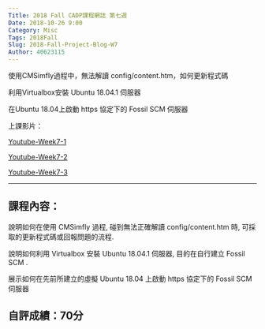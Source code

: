 ```yaml
---
Title: 2018 Fall CADP課程網誌 第七週
Date: 2018-10-26 9:00
Category: Misc
Tags: 2018Fall
Slug: 2018-Fall-Project-Blog-W7
Author: 40623115
---
```


使用CMSimfly過程中，無法解讀 config/content.htm，如何更新程式碼

利用Virtualbox安裝 Ubuntu 18.04.1 伺服器

在Ubuntu 18.04上啟動 https 協定下的 Fossil SCM 伺服器

<!-- PELICAN_END_SUMMARY -->


上課影片：

[Youtube-Week7-1](https://www.youtube.com/watch?v=WEsFrcuffOA)

[Youtube-Week7-2](https://www.youtube.com/watch?v=JA75HIMhIgk)

[Youtube-Week7-3](https://www.youtube.com/watch?v=nju615KXghM)

----

課程內容：
----

說明如何在使用 CMSimfly 過程, 碰到無法正確解讀 config/content.htm 時, 可採取的更新程式碼或回報問題的流程.

說明如何利用 Virtualbox 安裝 Ubuntu 18.04.1 伺服器, 目的在自行建立 Fossil SCM .

展示如何在先前所建立的虛擬 Ubuntu 18.04 上啟動 https 協定下的 Fossil SCM 伺服器

自評成績：70分
----

